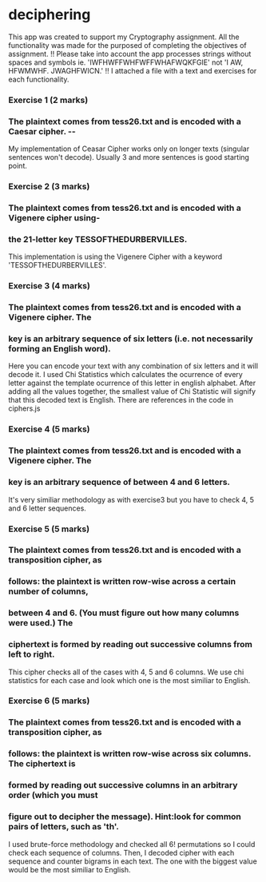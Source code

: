 # deciphering
This app was created to support my Cryptography assignment. All the functionality was made for the purposed of completing the objectives of assignment.
!! Please take into account the app processes strings without spaces and symbols ie. 'IWFHWFFWHFWFFWHAFWQKFGIE' not 'I AW, HFWMWHF. JWAGHFWICN.'
!! I attached a file with a text and exercises for each functionality.

### Exercise 1 (2 marks)
### The plaintext comes from tess26.txt and is encoded with a Caesar cipher. --
My implementation of Ceasar Cipher works only on longer texts (singular sentences won't decode). Usually 3 and more sentences is good starting point.

### Exercise 2 (3 marks)
### The plaintext comes from tess26.txt and is encoded with a Vigenere cipher using-
### the 21-letter key TESSOFTHEDURBERVILLES.
This implementation is using the Vigenere Cipher with a keyword 'TESSOFTHEDURBERVILLES'.

### Exercise 3 (4 marks) 
### The plaintext comes from tess26.txt and is encoded with a Vigenere cipher. The
### key is an arbitrary sequence of six letters (i.e. not necessarily forming an English word).
Here you can encode your text with any combination of six letters and it will decode it.
I used Chi Statistics which calculates the ocurrence of every letter against the template ocurrence of this letter in english alphabet.
After adding all the values together, the smallest value of Chi Statistic will signify that this decoded text is English.
There are references in the code in ciphers.js

### Exercise 4 (5 marks)
### The plaintext comes from tess26.txt and is encoded with a Vigenere cipher. The
### key is an arbitrary sequence of between 4 and 6 letters. 
It's very similiar methodology as with exercise3 but you have to check 4, 5 and 6 letter sequences.

### Exercise 5 (5 marks)
### The plaintext comes from tess26.txt and is encoded with a transposition cipher, as
### follows: the plaintext is written row-wise across a certain number of columns, 
### between 4 and 6. (You must figure out how many columns were used.) The
### ciphertext is formed by reading out successive columns from left to right.
This cipher checks all of the cases with 4, 5 and 6 columns. We use chi statistics for each case and 
look which one is the most similiar to English.

### Exercise 6 (5 marks)
### The plaintext comes from tess26.txt and is encoded with a transposition cipher, as
### follows: the plaintext is written row-wise across six columns. The ciphertext is
### formed by reading out successive columns in an arbitrary order (which you must
### figure out to decipher the message). Hint:look for common pairs of letters, such as 'th'.
I used brute-force methodology and checked all 6! permutations so I could check each sequence of columns.
Then, I decoded cipher with each sequence and counter bigrams in each text. The one with the biggest value would be
the most similiar to English.

